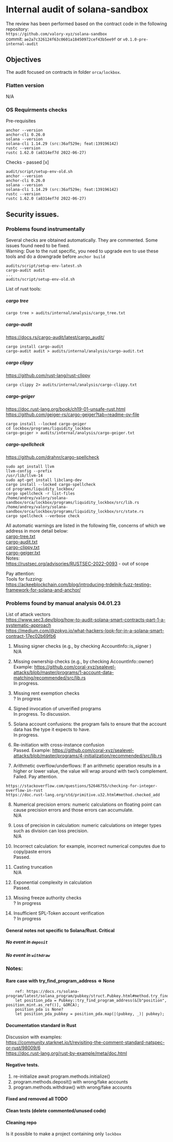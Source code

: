 # Internal audit of solana-sandbox
The review has been performed based on the contract code in the following repository:<br>
`https://github.com/valory-xyz/solana-sandbox` <br>
commit: `ae2a7c326124f63c0601a18450972cef43b5ee9f` or `v0.1.0-pre-internal-audit`<br> 

## Objectives
The audit focused on contracts in folder `orca/lockbox`.

### Flatten version
N/A

### OS Requirments checks
Pre-requisites
```
anchor --version
anchor-cli 0.26.0
solana --version
solana-cli 1.14.29 (src:36af529e; feat:139196142)
rustc --version
rustc 1.62.0 (a8314ef7d 2022-06-27)
```
Checks - passed [x]
```
audit/script/setup-env-old.sh
anchor --version
anchor-cli 0.26.0
solana --version
solana-cli 1.14.29 (src:36af529e; feat:139196142)
rustc --version
rustc 1.62.0 (a8314ef7d 2022-06-27)
```


## Security issues.
### Problems found instrumentally
Several checks are obtained automatically. They are commented. Some issues found need to be fixed. <br>
Warning: Due to the rust specific, you need to upgrade evn to use these tools and do a downgrade before `anchor build` 
```
audits/script/setup-env-latest.sh
cargo-audit audit
...
audits/script/setup-env-old.sh 
```
List of rust tools:
##### cargo tree
```
cargo tree > audits/internal/analysis/cargo_tree.txt
```
##### cargo-audit
https://docs.rs/cargo-audit/latest/cargo_audit/
```
cargo install cargo-audit
cargo-audit audit > audits/internal/analysis/cargo-audit.txt
```
##### cargo clippy 
https://github.com/rust-lang/rust-clippy
```
cargo clippy 2> audits/internal/analysis/cargo-clippy.txt
```
##### cargo-geiger
https://doc.rust-lang.org/book/ch19-01-unsafe-rust.html
https://github.com/geiger-rs/cargo-geiger?tab=readme-ov-file
```
cargo install --locked cargo-geiger
cd lockbox/programs/liquidity_lockbox
cargo-geiger > audits/internal/analysis/cargo-geiger.txt
```
##### cargo-spellcheck
https://github.com/drahnr/cargo-spellcheck
```
sudo apt install llvm
llvm-config --prefix 
/usr/lib/llvm-14
sudo apt-get install libclang-dev
cargo install --locked cargo-spellcheck
cd programs/liquidity_lockbox/
cargo spellcheck -r list-files
/home/andrey/valory/solana-sandbox/orca/lockbox/programs/liquidity_lockbox/src/lib.rs
/home/andrey/valory/solana-sandbox/orca/lockbox/programs/liquidity_lockbox/src/state.rs
cargo spellcheck --verbose check
```
All automatic warnings are listed in the following file, concerns of which we address in more detail below: <br>
[cargo-tree.txt](https://github.com/valory-xyz/solana-sandbox//blob/main/orca/lockbox/audits/internal/analysis/cargo-tree.txt) <br>
[cargo-audit.txt](https://github.com/valory-xyz/solana-sandbox//blob/main/orca/lockbox/audits/internal/analysis/cargo-audit.txt) <br>
[cargo-clippy.txt](https://github.com/valory-xyz/solana-sandbox//blob/main/orca/lockbox/audits/internal/analysis/cargo-clippy.txt) <br>
[cargo-geiger.txt](https://github.com/valory-xyz/solana-sandbox//blob/main/orca/lockbox/audits/internal/analysis/cargo-geiger.txt) <br>
Notes: <br>
https://rustsec.org/advisories/RUSTSEC-2022-0093 - out of scope

Pay attention: <br>
Tools for fuzzing: <br>
https://ackeeblockchain.com/blog/introducing-trdelnik-fuzz-testing-framework-for-solana-and-anchor/


### Problems found by manual analysis 04.01.23

List of attack vectors <br>
https://www.sec3.dev/blog/how-to-audit-solana-smart-contracts-part-1-a-systematic-approach <br>
https://medium.com/@zokyo.io/what-hackers-look-for-in-a-solana-smart-contract-17ec02b69fb6 <br>
1. Missing signer checks (e.g., by checking AccountInfo::is_signer ) <br>
N/A

2. Missing ownership checks (e.g., by checking  AccountInfo::owner) <br>
Example: https://github.com/coral-xyz/sealevel-attacks/blob/master/programs/1-account-data-matching/recommended/src/lib.rs <br>
In progress.

3. Missing rent exemption checks <br>
? In progress

4. Signed invocation of unverified programs <br>
In progress. To discussion.

5. Solana account confusions: the program fails to ensure that the account data has the type it expects to have. <br>
In progress.

6. Re-initiation with cross-instance confusion <br>
Passed. Example: https://github.com/coral-xyz/sealevel-attacks/blob/master/programs/4-initialization/recommended/src/lib.rs

7. Arithmetic overflow/underflows: If an arithmetic operation results in a higher or lower value, the value will wrap around with two’s complement. <br>
Failed. Pay attention.
```
https://stackoverflow.com/questions/52646755/checking-for-integer-overflow-in-rust
https://doc.rust-lang.org/std/primitive.u32.html#method.checked_add
```
8. Numerical precision errors: numeric calculations on floating point can cause precision errors and those errors can accumulate. <br>
N/A

9. Loss of precision in calculation: numeric calculations on integer types such as division can loss precision. <br>
N/A

10. Incorrect calculation: for example, incorrect numerical computes due to copy/paste errors <br>
Passed.

11. Casting truncation <br>
N/A

12. Exponential complexity in calculation <br>
Passed.

13. Missing freeze authority checks <br>
? In progress

14. Insufficient SPL-Token account verification <br>
? In progress

#### General notes not specific to Solana/Rust. Critical
##### No event in `deposit`
##### No event in `withdraw`

### Notes:
####  Rare case with try_find_program_address => None
```
    ref: https://docs.rs/solana-program/latest/solana_program/pubkey/struct.Pubkey.html#method.try_find_program_address
    let position_pda = Pubkey::try_find_program_address(&[b"position", position_mint.as_ref()], &ORCA);
    position_pda is None?
    let position_pda_pubkey = position_pda.map(|(pubkey, _)| pubkey);

```

#### Documentation standard in Rust
Discussion with examples: <br>
https://community.starknet.io/t/revisiting-the-comment-standard-natspec-or-rust/98009/6 <br>
https://doc.rust-lang.org/rust-by-example/meta/doc.html <br>

#### Negative tests. 
1. re-initialize await program.methods.initialize()
2. program.methods.deposit() with wrong/fake accounts
3. program.methods.withdraw()  with wrong/fake accounts

#### Fixed and removed all TODO

#### Clean tests (delete commented/unused code)

#### Cleaning repo
Is it possible to make a project containing only `lockbox`
